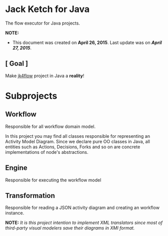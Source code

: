 ﻿# **Jack Ketch for Java**

The flow executor for Java projects.

**NOTE:** 
+ This document was created on **April 26, 2015**. Last update was on ***April 27, 2015***.

## [ Goal ]

Make [jk4flow](https://github.com/alejoceballos/jack-ketch-4-flow "Jack Ketch 4 Flow") project in Java a **reality**!

# Subprojects

## Workflow

Responsible for all workflow domain model.

In this project you may find all classes responsible for representing an Activity Model Diagram. Since we declare pure OO classes in Java, all entities such as Actions, Decisions, Forks and so on are concrete implementations of node's abstractions.



## Engine

Responsible for executing the workflow model

## Transformation

Responsible for reading a JSON activity diagram and creating an workflow instance.

**NOTE:** *It is this project intention to implement XML translators since most of third-party visual modelers save their diagrams in XMI format.*